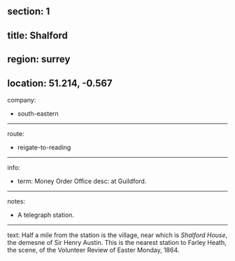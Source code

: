 section: 1
----
title: Shalford
----
region: surrey
----
location: 51.214, -0.567
----
company:
- south-eastern
----
route:
- reigate-to-reading
----
info:
- term: Money Order Office
  desc: at Guildford.
----
notes:
- A telegraph station.
----
text: Half a mile from the station is the village, near which is *Shalford House*, the demesne of Sir Henry Austin. This is the nearest station to Farley Heath, the scene, of the Volunteer Review of Easter Monday, 1864.
